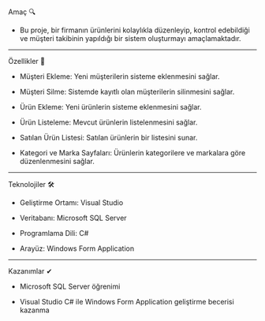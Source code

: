 Amaç 🔍

- Bu proje, bir firmanın ürünlerini kolaylıkla düzenleyip, kontrol edebildiği ve müşteri takibinin yapıldığı bir sistem oluşturmayı amaçlamaktadır.

---------------------------------------------------------------

Özellikler 📝

- Müşteri Ekleme: Yeni müşterilerin sisteme eklenmesini sağlar.

- Müşteri Silme: Sistemde kayıtlı olan müşterilerin silinmesini sağlar.

- Ürün Ekleme: Yeni ürünlerin sisteme eklenmesini sağlar.

- Ürün Listeleme: Mevcut ürünlerin listelenmesini sağlar.

- Satılan Ürün Listesi: Satılan ürünlerin bir listesini sunar.

- Kategori ve Marka Sayfaları: Ürünlerin kategorilere ve markalara göre düzenlenmesini sağlar.

---------------------------------------------------------------

Teknolojiler 🛠

- Geliştirme Ortamı: Visual Studio

- Veritabanı: Microsoft SQL Server

- Programlama Dili: C#

- Arayüz: Windows Form Application

---------------------------------------------------------------

Kazanımlar ✔

- Microsoft SQL Server öğrenimi

- Visual Studio C# ile Windows Form Application geliştirme becerisi kazanma


